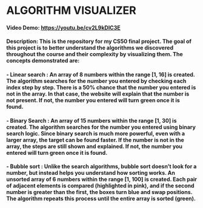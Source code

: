 # ALGORITHM VISUALIZER

#### Video Demo:  <https://youtu.be/cv2L9kDIC3E>

#### Description: This is the repository for my CS50 final project. The goal of this project is to better understand the algorithms we discovered throughout the course and their complexity by visualizing them. The concepts demonstrated are:
#### - Linear search : An array of 8 numbers within the range [1, 16] is created. The algorithm searches for the number you entered by checking each index step by step. There is a 50% chance that the number you entered is not in the array. In that case, the website will explain that the number is not present. If not, the number you entered will turn green once it is found.
#### - Binary Search : An array of 15 numbers within the range [1, 30] is created. The algorithm searches for the number you entered using binary search logic. Since binary search is much more powerful, even with a larger array, the target can be found faster. If the number is not in the array, the steps are still shown and explained. If not, the number you entered will turn green once it is found.
#### - Bubble sort : Unlike the search algorithms, bubble sort doesn’t look for a number, but instead helps you understand how sorting works. An unsorted array of 6 numbers within the range [1, 100] is created. Each pair of adjacent elements is compared (highlighted in pink), and if the second number is greater than the first, the boxes turn blue and swap positions. The algorithm repeats this process until the entire array is sorted (green).

